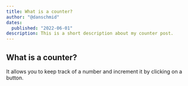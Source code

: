 ```yaml
---
title: What is a counter?
author: "@danschmid"
dates:
  published: "2022-06-01"
description: This is a short description about my counter post.
---
```


## What is a counter?

It allows you to keep track of a number and increment it by clicking on a button.

<Counter></Counter>
